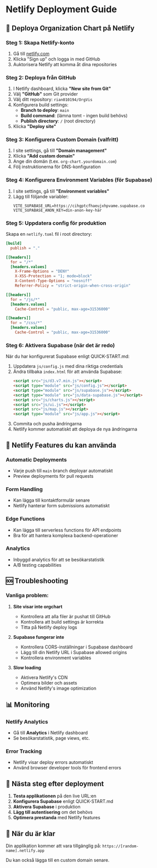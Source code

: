 # Netlify Deployment Guide

## 🚀 Deploya Organization Chart på Netlify

### Steg 1: Skapa Netlify-konto
1. Gå till [netlify.com](https://netlify.com)
2. Klicka "Sign up" och logga in med GitHub
3. Auktorisera Netlify att komma åt dina repositories

### Steg 2: Deploya från GitHub
1. I Netlify dashboard, klicka **"New site from Git"**
2. Välj **"GitHub"** som Git provider
3. Välj ditt repository: `rian010194/OrgVis`
4. Konfigurera build settings:
   - **Branch to deploy**: `main`
   - **Build command**: (lämna tomt - ingen build behövs)
   - **Publish directory**: `/` (root directory)
5. Klicka **"Deploy site"**

### Steg 3: Konfigurera Custom Domain (valfritt)
1. I site settings, gå till **"Domain management"**
2. Klicka **"Add custom domain"**
3. Ange din domän (t.ex. `org-chart.yourdomain.com`)
4. Följ instruktionerna för DNS-konfiguration

### Steg 4: Konfigurera Environment Variables (för Supabase)
1. I site settings, gå till **"Environment variables"**
2. Lägg till följande variabler:
   ```
   VITE_SUPABASE_URL=https://cihgptcfhaeujxhpvame.supabase.co
   VITE_SUPABASE_ANON_KEY=din-anon-key-här
   ```

### Steg 5: Uppdatera config för produktion
Skapa en `netlify.toml` fil i root directory:

```toml
[build]
  publish = "."

[[headers]]
  for = "/*"
  [headers.values]
    X-Frame-Options = "DENY"
    X-XSS-Protection = "1; mode=block"
    X-Content-Type-Options = "nosniff"
    Referrer-Policy = "strict-origin-when-cross-origin"

[[headers]]
  for = "/js/*"
  [headers.values]
    Cache-Control = "public, max-age=31536000"

[[headers]]
  for = "/css/*"
  [headers.values]
    Cache-Control = "public, max-age=31536000"
```

### Steg 6: Aktivera Supabase (när det är redo)
När du har konfigurerat Supabase enligt QUICK-START.md:

1. Uppdatera `js/config.js` med dina riktiga credentials
2. Ändra tillbaka `index.html` för att använda Supabase:
   ```html
   <script src="js/d3.v7.min.js"></script>
   <script type="module" src="js/config.js"></script>
   <script type="module" src="js/supabase.js"></script>
   <script type="module" src="js/data-supabase.js"></script>
   <script src="js/charts.js"></script>
   <script src="js/ui.js"></script>
   <script src="js/map.js"></script>
   <script type="module" src="js/app.js"></script>
   ```
3. Commita och pusha ändringarna
4. Netlify kommer automatiskt att deploya de nya ändringarna

## 🔧 Netlify Features du kan använda

### Automatic Deployments
- Varje push till `main` branch deployar automatiskt
- Preview deployments för pull requests

### Form Handling
- Kan lägga till kontaktformulär senare
- Netlify hanterar form submissions automatiskt

### Edge Functions
- Kan lägga till serverless functions för API endpoints
- Bra för att hantera komplexa backend-operationer

### Analytics
- Inbyggd analytics för att se besökarstatistik
- A/B testing capabilities

## 🆘 Troubleshooting

### Vanliga problem:

1. **Site visar inte orgchart**
   - Kontrollera att alla filer är pushat till GitHub
   - Kontrollera att build settings är korrekta
   - Titta på Netlify deploy logs

2. **Supabase fungerar inte**
   - Kontrollera CORS-inställningar i Supabase dashboard
   - Lägg till din Netlify URL i Supabase allowed origins
   - Kontrollera environment variables

3. **Slow loading**
   - Aktivera Netlify's CDN
   - Optimera bilder och assets
   - Använd Netlify's image optimization

## 📊 Monitoring

### Netlify Analytics
- Gå till **Analytics** i Netlify dashboard
- Se besökarstatistik, page views, etc.

### Error Tracking
- Netlify visar deploy errors automatiskt
- Använd browser developer tools för frontend errors

## 🎯 Nästa steg efter deployment

1. **Testa applikationen** på den live URL:en
2. **Konfigurera Supabase** enligt QUICK-START.md
3. **Aktivera Supabase** i produktion
4. **Lägg till autentisering** om det behövs
5. **Optimera prestanda** med Netlify features

## 🔗 När du är klar

Din applikation kommer att vara tillgänglig på:
`https://[random-name].netlify.app`

Du kan också lägga till en custom domain senare.
